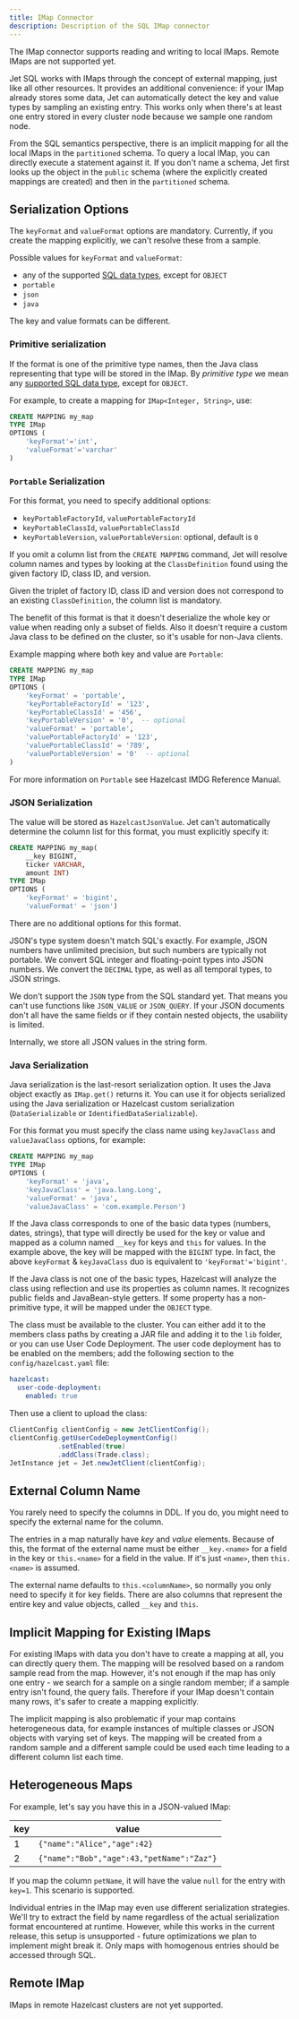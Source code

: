 ```yaml
---
title: IMap Connector
description: Description of the SQL IMap connector
---
```


The IMap connector supports reading and writing to local IMaps. Remote
IMaps are not supported yet.

Jet SQL works with IMaps through the concept of external mapping, just
like all other resources. It provides an additional convenience: if your
IMap already stores some data, Jet can automatically detect the key and
value types by sampling an existing entry. This works only when there's
at least one entry stored in every cluster node because we sample one
random node.

From the SQL semantics perspective, there is an implicit mapping for all
the local IMaps in the `partitioned` schema. To query a local IMap, you
can directly execute a statement against it. If you don't name a schema,
Jet first looks up the object in the `public` schema (where the
explicitly created mappings are created) and then in the `partitioned`
schema.

## Serialization Options

The `keyFormat` and `valueFormat` options are mandatory. Currently, if
you create the mapping explicitly, we can't resolve these from a sample.

Possible values for `keyFormat` and `valueFormat`:

* any of the supported [SQL data
  types](https://docs.hazelcast.org/docs/{imdg-minor-version}/manual/html-single/index.html#data-types),
  except for `OBJECT`
* `portable`
* `json`
* `java`

The key and value formats can be different.

### Primitive serialization

If the format is one of the primitive type names, then the Java class
representing that type will be stored in the IMap. By _primitive type_
we mean any [supported SQL data
type](https://docs.hazelcast.org/docs/{imdg-minor-version}/manual/html-single/index.html#data-types),
except for `OBJECT`.

For example, to create a mapping for `IMap<Integer, String>`, use:

```sql
CREATE MAPPING my_map
TYPE IMap
OPTIONS (
    'keyFormat'='int',
    'valueFormat'='varchar'
)
```

### `Portable` Serialization

For this format, you need to specify additional options:

* `keyPortableFactoryId`, `valuePortableFactoryId`
* `keyPortableClassId`, `valuePortableClassId`
* `keyPortableVersion`, `valuePortableVersion`: optional, default is `0`

If you omit a column list from the `CREATE MAPPING` command, Jet will
resolve column names and types by looking at the `ClassDefinition`
found using the given factory ID, class ID, and version.

Given the triplet of factory ID, class ID and version does not
correspond to an existing `ClassDefinition`, the column list is
mandatory.

The benefit of this format is that it doesn't deserialize the whole key
or value when reading only a subset of fields. Also it doesn't require a
custom Java class to be defined on the cluster, so it's usable for
non-Java clients.

Example mapping where both key and value are `Portable`:

```sql
CREATE MAPPING my_map
TYPE IMap
OPTIONS (
    'keyFormat' = 'portable',
    'keyPortableFactoryId' = '123',
    'keyPortableClassId' = '456',
    'keyPortableVersion' = '0',  -- optional
    'valueFormat' = 'portable',
    'valuePortableFactoryId' = '123',
    'valuePortableClassId' = '789',
    'valuePortableVersion' = '0'  -- optional
)
```

For more information on `Portable` see Hazelcast IMDG Reference Manual.

### JSON Serialization

The value will be stored as `HazelcastJsonValue`. Jet can't
automatically determine the column list for this format, you must
explicitly specify it:

```sql
CREATE MAPPING my_map(
    __key BIGINT,
    ticker VARCHAR,
    amount INT)
TYPE IMap
OPTIONS (
    'keyFormat' = 'bigint',
    'valueFormat' = 'json')
```

There are no additional options for this format.

JSON's type system doesn't match SQL's exactly. For example, JSON
numbers have unlimited precision, but such numbers are typically not
portable. We convert SQL integer and floating-point types into JSON
numbers. We convert the `DECIMAL` type, as well as all temporal types,
to JSON strings.

We don't support the `JSON` type from the SQL standard yet. That means
you can't use functions like `JSON_VALUE` or `JSON_QUERY`. If your JSON
documents don't all have the same fields or if they contain nested
objects, the usability is limited.

Internally, we store all JSON values in the string form.

### Java Serialization

Java serialization is the last-resort serialization option. It uses the
Java object exactly as `IMap.get()` returns it. You can use it for
objects serialized using the Java serialization or Hazelcast custom
serialization (`DataSerializable` or `IdentifiedDataSerializable`).

For this format you must specify the class name using `keyJavaClass` and
`valueJavaClass` options, for example:

```sql
CREATE MAPPING my_map
TYPE IMap
OPTIONS (
    'keyFormat' = 'java',
    'keyJavaClass' = 'java.lang.Long',
    'valueFormat' = 'java',
    'valueJavaClass' = 'com.example.Person')
```

If the Java class corresponds to one of the basic data types (numbers,
dates, strings), that type will directly be used for the key or value
and mapped as a column named `__key` for keys and `this` for values. In
the example above, the key will be mapped with the `BIGINT` type. In
fact, the above `keyFormat` & `keyJavaClass` duo is equivalent to
`'keyFormat'='bigint'`.

If the Java class is not one of the basic types, Hazelcast will analyze
the class using reflection and use its properties as column names. It
recognizes public fields and JavaBean-style getters. If some property
has a non-primitive type, it will be mapped under the `OBJECT` type.

The class must be available to the cluster. You can either add it to the
members class paths by creating a JAR file and adding it to the `lib`
folder, or you can use User Code Deployment. The user code deployment
has to be enabled on the members; add the following section to the
`config/hazelcast.yaml` file:

```yaml
hazelcast:
  user-code-deployment:
    enabled: true
```

Then use a client to upload the class:

```java
ClientConfig clientConfig = new JetClientConfig();
clientConfig.getUserCodeDeploymentConfig()
            .setEnabled(true)
            .addClass(Trade.class);
JetInstance jet = Jet.newJetClient(clientConfig);
```

## External Column Name

You rarely need to specify the columns in DDL. If you do, you might need
to specify the external name for the column.

The entries in a map naturally have _key_ and _value_ elements. Because
of this, the format of the external name must be either `__key.<name>`
for a field in the key or `this.<name>` for a field in the value. If
it's just `<name>`, then `this.<name>` is assumed.

The external name defaults to `this.<columnName>`, so normally you only
need to specify it for key fields. There are also columns that represent
the entire key and value objects, called `__key` and `this`.

## Implicit Mapping for Existing IMaps

For existing IMaps with data you don't have to create a mapping at all,
you can directly query them. The mapping will be resolved based on a
random sample read from the map. However, it's not enough if the map has
only one entry - we search for a sample on a single random member; if a
sample entry isn't found, the query fails. Therefore if your IMap
doesn't contain many rows, it's safer to create a mapping explicitly.

The implicit mapping is also problematic if your map contains
heterogeneous data, for example instances of multiple classes or JSON
objects with varying set of keys. The mapping will be created from a
random sample and a different sample could be used each time leading to
a different column list each time.

## Heterogeneous Maps

For example, let's say you have this in a JSON-valued IMap:

|key|value|
|-|-|
|1|`{"name":"Alice","age":42}`|
|2|`{"name":"Bob","age":43,"petName":"Zaz"}`|

If you map the column `petName`, it will have the value `null` for the
entry with `key=1`. This scenario is supported.

Individual entries in the IMap may even use different serialization
strategies. We'll try to extract the field by name regardless of the
actual serialization format encountered at runtime. However, while this
works in the current release, this setup is unsupported - future
optimizations we plan to implement might break it. Only maps with
homogenous entries should be accessed through SQL.

## Remote IMap

IMaps in remote Hazelcast clusters are not yet supported.
